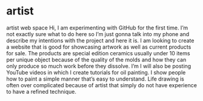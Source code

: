 # artist
artist web space 
Hi, I am experimenting with GitHub for the first time. I’m not exactly sure what to do here so I’m just gonna talk into my phone and describe my intentions with the project and here it is. I am looking to create a website that is good for showcasing artwork as well as current products for sale. The products are special edition ceramics usually under 10 items per unique object because of the quality of the molds and how they can only produce so much work before they dissolve. I’m I will also be posting YouTube videos in which I create tutorials for oil painting. I show people how to paint a simple manner that’s easy to understand. Life drawing is often over complicated because of artist that simply do not have experience to have a refined technique. 

